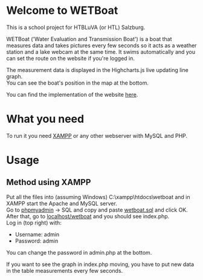 # Welcome to WETBoat
This is a school project for HTBLuVA (or HTL) Salzburg.  

WETBoat ('Water Evaluation and Transmission Boat') is a boat that measures data and takes pictures every few seconds so it acts as a weather station and a lake webcam at the same time.
It swims automatically and you can set the route on the website if you're logged in.  

The measurement data is displayed in the Highcharts.js live updating line graph.  
You can see the boat's position in the map at the bottom.  

You can find the implementation of the website [here](http://www.wetboat.at). 

# What you need
To run it you need [XAMPP](https://www.apachefriends.org/download.html) or any other webserver with MySQL and PHP.  

# Usage
## Method using XAMPP
Put all the files into (assuming Windows) C:\xampp\htdocs\wetboat and in XAMPP start the Apache and MySQL server.  
Go to [phpmyadmin](http://localhost/phpmyadmin/) -> SQL and copy and paste [wetboat.sql](wetboat/wetboat.sql) and click OK.  
After that, go to [localhost/wetboat](http://localhost/wetboat) and you should see index.php.  
Log in (top right) with:  
* Username: admin
* Password: admin

You can change the password in admin.php at the bottom.  

If you want to see the graph in index.php moving, you have to put new data in the table measurements every few seconds.  
